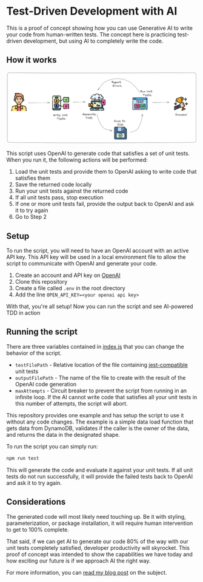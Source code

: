 # Test-Driven Development with AI

This is a proof of concept showing how you can use Generative AI to write your code from human-written tests. The concept here is practicing test-driven development, but using AI to completely write the code.

## How it works

![Workflow of the script](./lib/workflow.png)

This script uses OpenAI to generate code that satisfies a set of unit tests. When you run it, the following actions will be performed:

1. Load the unit tests and provide them to OpenAI asking to write code that satisfies them
2. Save the returned code locally
3. Run your unit tests against the returned code
4. If all unit tests pass, stop execution
5. If one or more unit tests fail, provide the output back to OpenAI and ask it to try again
6. Go to Step 2

## Setup

To run the script, you will need to have an OpenAI account with an active API key. This API key will be used in a local environment file to allow the script to communicate with OpenAI and generate your code.

1. Create an account and API key on [OpenAI](https://openai.com/blog/openai-api)
2. Clone this repository
3. Create a file called `.env` in the root directory
4. Add the line `OPEN_API_KEY=<your openai api key>`

With that, you're all setup! Now you can run the script and see AI-powered TDD in action

## Running the script

There are three variables contained in [index.js](./index.js) that you can change the behavior of the script.

* `testFilePath` - Relative location of the file containing [jest-compatible](https://jestjs.io/) unit tests
* `outputFilePath` - The name of the file to create with the result of the OpenAI code generation
* `maxAttempts` - Circuit breaker to prevent the script from running in an infinite loop. If the AI cannot write code that satisfies all your unit tests in this number of attempts, the script will abort.

This repository provides one example and has setup the script to use it without any code changes. The example is a simple data load function that gets data from DynamoDB, validates if the caller is the owner of the data, and returns the data in the designated shape.

To run the script you can simply run:

```bash
npm run test
```

This will generate the code and evaluate it against your unit tests. If all unit tests do not run successfully, it will provide the failed tests back to OpenAI and ask it to try again.

## Considerations

The generated code will most likely need touching up. Be it with styling, parameterization, or package installation, it will require human intervention to get to 100% complete.

That said, if we can get AI to generate our code 80% of the way with our unit tests completely satisfied, developer productivity will skyrocket. This proof of concept was intended to show the capabilities we have today and how exciting our future is if we approach AI the right way.

For more information, you can [read my blog post](https://readysetcloud/blog/allen.helton/tdd-with-ai) on the subject.
